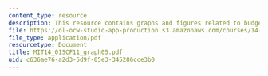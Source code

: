 ```yaml
---
content_type: resource
description: This resource contains graphs and figures related to budget constraints.
file: https://ol-ocw-studio-app-production.s3.amazonaws.com/courses/14-01sc-principles-of-microeconomics-fall-2011/c636ae76a2d35d9f05e3345286cce3b0_MIT14_01SCF11_graph05.pdf
file_type: application/pdf
resourcetype: Document
title: MIT14_01SCF11_graph05.pdf
uid: c636ae76-a2d3-5d9f-05e3-345286cce3b0
---
```

